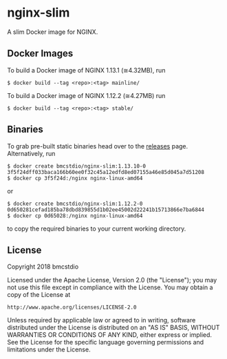 # nginx-slim

A slim Docker image for NGINX.

## Docker Images

To build a Docker image of NGINX 1.13.1 (≅4.32MB), run

```
$ docker build --tag <repo>:<tag> mainline/
```

To build a Docker image of NGINX 1.12.2 (≅4.27MB) run

```
$ docker build --tag <repo>:<tag> stable/
```

## Binaries

To grab pre-built static binaries head over to the
[releases](https://github.com/bmcstdio/nginx-slim/releases) page. Alternatively,
run

```
$ docker create bmcstdio/nginx-slim:1.13.10-0
3f5f24dff033baca166b60ee0f32c45a12edfd8ed07155a46e85d045a7d51208
$ docker cp 3f5f24d:/nginx nginx-linux-amd64
```

or

```
$ docker create bmcstdio/nginx-slim:1.12.2-0
0d650281cefad185ba78dbd839855d1b02ee45002d22241b15713866e7ba6844
$ docker cp 0d65028:/nginx nginx-linux-amd64
```

to copy the required binaries to your current working directory.

## License

Copyright 2018 bmcstdio

Licensed under the Apache License, Version 2.0 (the "License");
you may not use this file except in compliance with the License.
You may obtain a copy of the License at

    http://www.apache.org/licenses/LICENSE-2.0

Unless required by applicable law or agreed to in writing, software
distributed under the License is distributed on an "AS IS" BASIS,
WITHOUT WARRANTIES OR CONDITIONS OF ANY KIND, either express or implied.
See the License for the specific language governing permissions and
limitations under the License.
